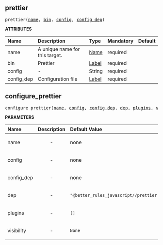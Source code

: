 <!-- Generated with Stardoc: http://skydoc.bazel.build -->

<a id="#prettier"></a>

## prettier

<pre>
prettier(<a href="#prettier-name">name</a>, <a href="#prettier-bin">bin</a>, <a href="#prettier-config">config</a>, <a href="#prettier-config_dep">config_dep</a>)
</pre>

**ATTRIBUTES**

| Name                                       | Description                    | Type                                                               | Mandatory | Default |
| :----------------------------------------- | :----------------------------- | :----------------------------------------------------------------- | :-------- | :------ |
| <a id="prettier-name"></a>name             | A unique name for this target. | <a href="https://bazel.build/docs/build-ref.html#name">Name</a>    | required  |         |
| <a id="prettier-bin"></a>bin               | Prettier                       | <a href="https://bazel.build/docs/build-ref.html#labels">Label</a> | required  |         |
| <a id="prettier-config"></a>config         | -                              | String                                                             | required  |         |
| <a id="prettier-config_dep"></a>config_dep | Configuration file             | <a href="https://bazel.build/docs/build-ref.html#labels">Label</a> | required  |         |

<a id="#configure_prettier"></a>

## configure_prettier

<pre>
configure_prettier(<a href="#configure_prettier-name">name</a>, <a href="#configure_prettier-config">config</a>, <a href="#configure_prettier-config_dep">config_dep</a>, <a href="#configure_prettier-dep">dep</a>, <a href="#configure_prettier-plugins">plugins</a>, <a href="#configure_prettier-visibility">visibility</a>)
</pre>

**PARAMETERS**

| Name                                                 | Description               | Default Value                                                  |
| :--------------------------------------------------- | :------------------------ | :------------------------------------------------------------- |
| <a id="configure_prettier-name"></a>name             | <p align="center"> - </p> | none                                                           |
| <a id="configure_prettier-config"></a>config         | <p align="center"> - </p> | none                                                           |
| <a id="configure_prettier-config_dep"></a>config_dep | <p align="center"> - </p> | none                                                           |
| <a id="configure_prettier-dep"></a>dep               | <p align="center"> - </p> | <code>"@better_rules_javascript//prettier:prettier_lib"</code> |
| <a id="configure_prettier-plugins"></a>plugins       | <p align="center"> - </p> | <code>[]</code>                                                |
| <a id="configure_prettier-visibility"></a>visibility | <p align="center"> - </p> | <code>None</code>                                              |

